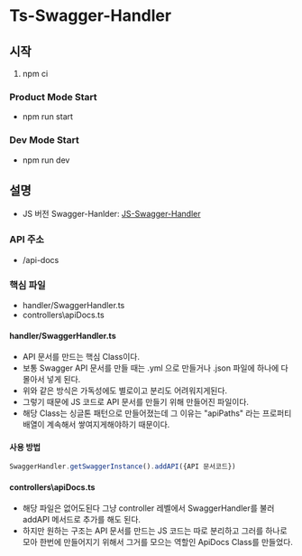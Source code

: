 # Ts-Swagger-Handler

## 시작

1. npm ci

### Product Mode Start

- npm run start

### Dev Mode Start

- npm run dev

## 설명

- JS 버전 Swagger-Hanlder: [JS-Swagger-Handler](https://github.com/JuTiger-Lee/JS-SwaggerHandler)

### API 주소

- /api-docs

### 핵심 파일

- handler/SwaggerHandler.ts
- controllers\apiDocs.ts

#### handler/SwaggerHandler.ts

- API 문서를 만드는 핵심 Class이다.
- 보통 Swagger API 문서를 만들 때는 .yml 으로 만들거나 .json 파일에 하나에 다 몰아서 넣게 된다.
- 위와 같은 방식은 가독성에도 별로이고 분리도 어려워지게된다.
- 그렇기 때문에 JS 코드로 API 문서를 만들기 위해 만들어진 파일이다.
- 해당 Class는 싱글톤 패턴으로 만들어졌는데 그 이유는 "apiPaths" 라는 프로퍼티 배열이 계속해서 쌓여지게해야하기 때문이다.

#### 사용 방법

```javascript
SwaggerHandler.getSwaggerInstance().addAPI({API 문서코드})
```

#### controllers\apiDocs.ts

- 해당 파일은 없어도된다 그냥 controller 레벨에서 SwaggerHandler를 불러 addAPI 메서드로 추가를 해도 된다.
- 하지만 원하는 구조는 API 문서를 만드는 JS 코드는 따로 분리하고 그러를 하나로 모아 한번에 만들어지기 위해서 그거를 모으는 역할인 ApiDocs Class를 만들었다.
